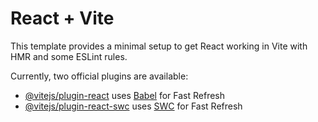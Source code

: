 # React + Vite

This template provides a minimal setup to get React working in Vite with HMR and some ESLint rules.

Currently, two official plugins are available:

- [@vitejs/plugin-react](https://github.com/vitejs/vite-plugin-react/blob/main/packages/plugin-react/README.md) uses [Babel](https://babeljs.io/) for Fast Refresh
- [@vitejs/plugin-react-swc](https://github.com/vitejs/vite-plugin-react-swc) uses [SWC](https://swc.rs/) for Fast Refresh
  <!-- * installations
      1.tailwind css
      2.daisyUi
      3.react router
      4.flowbite
      5.react icons
      6.firebase
      7.sweetAlert (for showing alert)
      8.firebase init
      9.axios
  -->
  <!-- -->

